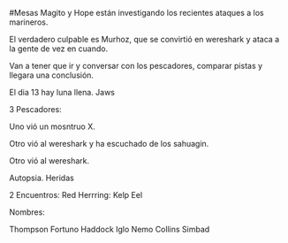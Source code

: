 #Mesas
Magito y Hope están investigando los recientes ataques a los marineros.

El verdadero culpable es Murhoz, que se convirtió en wereshark y ataca a la gente de vez en cuando.


Van a tener que ir y conversar con los pescadores, comparar pistas y llegara una conclusión.


El dia 13 hay luna llena. Jaws




3 Pescadores:

Uno vió un mosntruo X.

Otro vió al wereshark y ha escuchado de los sahuagin.

Otro vió al wereshark.


Autopsia. Heridas


2 Encuentros:
Red Herrring: Kelp Eel


Nombres:

Thompson
Fortuno Haddock
Iglo
Nemo
Collins
Simbad






